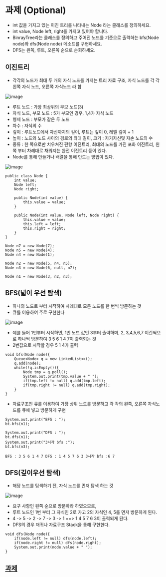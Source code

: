 # 과제 (Optional)

- int 값을 가지고 있는 이진 트리를 나타내는 Node 라는 클래스를 정의하세요.
- int value, Node left, right를 가지고 있어야 합니다.
- BinrayTree라는 클래스를 정의하고 주어진 노드를 기준으로 출력하는 bfs(Node node)와 dfs(Node node) 메소드를 구현하세요.
- DFS는 왼쪽, 루트, 오른쪽 순으로 순회하세요.



## 이진트리

* 각각의 노드가 최대 두 개의 자식 노드를 가지는 트리 자료 구조, 자식 노드를 각 각 왼쪽 자식 노드, 오른쪽 자식노드 라 함



![image](https://user-images.githubusercontent.com/34182908/102679869-69ef9000-41f6-11eb-94e5-cb303eb35374.png)

* 루트 노드 : 가장 최상위의 부모 노드(3)
* 자식 노드, 부모 노드 : 5가 부모인 경우, 1,4가 자식 노드
* 형제 노드 : 부모가 같은 두 노드
* 차수 : 자식의 수
* 깊이 : 루트노드에서 자신까지의 길이, 루트는 깊이 0, 레벨 깊이 + 1
* 높이 : 노드와 노드 사이의 경로의 최대 길이, 크기 : 자기자신및 자손 노드의 수
* 종류 : 한 쪽으로만 치우쳐진 편향 이진트리, 최대의 노드를 가진 포화 이진트리, 왼쪽 부터 차례대로 채워지는 완전 이진트리 등이 있다.
* Node를 통해 만들거나 배열을 통해 만드는 방법이 있다.

![image](https://user-images.githubusercontent.com/34182908/102679966-8d670a80-41f7-11eb-8f5b-2e475cc4963f.png)

```
public class Node {
    int value;
    Node left;
    Node right;

    public Node(int value) {
        this.value = value;
    }

    public Node(int value, Node left, Node right) {
        this.value = value;
        this.left = left;
        this.right = right;
    }
}
```

```
Node n7 = new Node(7);
Node n5 = new Node(4);
Node n4 = new Node(1);

Node n2 = new Node(5, n4, n5);
Node n3 = new Node(6, null, n7);

Node n1 = new Node(3, n2, n3);
```



## BFS(넓이 우선 탐색)

* 하나의 노드로 부터 시작하여 차례대로 모든 노드를 한 번씩 방문하는 것
* 큐를 이용하여 주로 구현한다



![image](https://user-images.githubusercontent.com/34182908/102679869-69ef9000-41f6-11eb-94e5-cb303eb35374.png)

* 예를 들어 1번부터 시작하면, 1번 노드 값인 3부터 출력하며, 2, 3,4,5,6,7 이런씩으로 하나씩 방문하여 3 5 6 1 4 7이 출력되는 것
* 2번값으로 시작할 경우 5 1 4가 출력

```
void bfs(Node node){
    Queue<Node> q = new LinkedList<>();
    q.add(node);
    while(!q.isEmpty()){
        Node tmp = q.poll();
        System.out.print(tmp.value + " ");
        if(tmp.left != null) q.add(tmp.left);
        if(tmp.right != null) q.add(tmp.right);
    }
}
```

* 자료구조인 큐를 이용하여 가장 상위 노드를 방문하고 각 각의 왼쪽, 오른쪽 자식노드를 큐에 넣고 방문하게 구현

```
System.out.print("BFS : ");
bt.bfs(n1);

System.out.print("DFS : ");
bt.dfs(n1);
System.out.print("3시작 bfs :");
bt.bfs(n3);
```

```
BFS : 3 5 6 1 4 7 DFS : 1 4 5 7 6 3 3시작 bfs :6 7 
```



## DFS(깊이우선 탐색)

* 해당 노드를 탐색하기 전, 자식 노드를 먼저 탐색 하는 것

![image](https://user-images.githubusercontent.com/34182908/102680353-c785db80-41fa-11eb-8039-9e547116e956.png)

* 요구 사항인 왼쪽 순으로 방문하라 하였으므로,
* 루트 노드인 1번 부터 그 자식인 2로 가고 2의 자식인 4, 5를 먼저 방문하게 된다.
* 4 -> 5 -> 2 -> 7 -> 3 -> 1 ==> 1 4 5 7 6 3이 출력되게 된다.
* DFS의 경우 재귀나 자료구조 Stack을 통해 구현한다.



```
void dfs(Node node){
    if(node.left != null) dfs(node.left);
    if(node.right != null) dfs(node.right);
    System.out.print(node.value + " ");
}
```





## [과제](https://github.com/JJongSue/javastudy/blob/master/src/main/java/week5/BinaryTree.md)